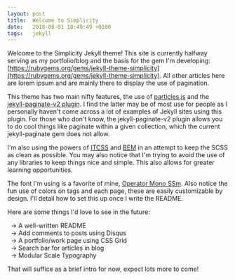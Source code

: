 ```yaml
---
layout: post
title:  Welcome to Simplicity
date:   2018-08-01 18:49:49 +0100
tags:   jekyll
---
```


Welcome to the Simplicity Jekyll theme! This site is currently halfway serving as my portfolio/blog and the basis for the gem I'm developing: [https://rubygems.org/gems/jekyll-theme-simplicity](https://rubygems.org/gems/jekyll-theme-simplicity). All other articles here are lorem ipsum and are mainly there to display the use of pagination.

This theme has two main nifty features, the use of [particles.js](https://vincentgarreau.com/particles.js/) and the [jekyll-paginate-v2 plugin](https://github.com/sverrirs/jekyll-paginate-v2/tree/master/examples). I find the latter may be of most use for people as I personally haven't come across a lot of examples of Jekyll sites using this plugin. For those who don't know, the jekyll-paginate-v2 plugin allows you to do cool things like paginate within a given collection, which the current jekyll-paginate gem does not allow.

I'm also using the powers of [ITCSS](https://github.com/ahmadajmi/awesome-itcss) and [BEM](http://getbem.com/introduction/) in an attempt to keep the SCSS as clean as possible. You may also notice that I'm trying to avoid the use of any libraries to keep things nice and simple. This also allows for greater learning opportunities.

The font I'm using is a favorite of mine, [Operator Mono SSm](https://www.typography.com/fonts/operator/styles/operatormonoscreensmart). Also notice the fun use of colors on tags and each page, these are easily customizable by design. I'll detail how to set this up once I write the README.

Here are some things I'd love to see in the future:  

  &nbsp;&nbsp;-> A well-written README  
  &nbsp;&nbsp;-> Add comments to posts using Disqus  
  &nbsp;&nbsp;-> A portfolio/work page using CSS Grid  
  &nbsp;&nbsp;-> Search bar for articles in blog  
  &nbsp;&nbsp;-> Modular Scale Typography  

That will suffice as a brief intro for now, expect lots more to come!

